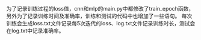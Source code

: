 为了记录训练过程的loss值，cnn和mlp的main.py中都修改了train_epoch函数，另外为了记录训练时间及准确率，训练和测试的代码中也增加了一些语句。
每次训练会生成loss.txt文件记录每5次迭代的loss、log.txt文件记录训练时长，测试会在log.txt中记录准确率。